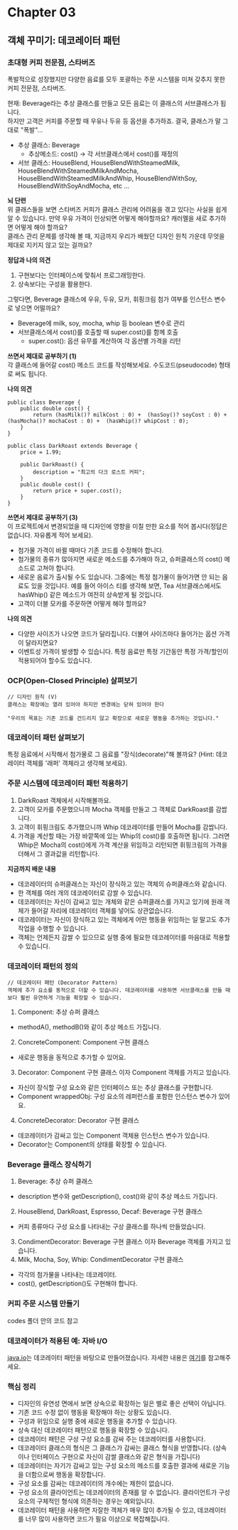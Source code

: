 # Chapter 03

## 객체 꾸미기: 데코레이터 패턴

### 초대형 커피 전문점, 스타버즈
폭발적으로 성장했지만 다양한 음료를 모두 포괄하는 주문 시스템을 미쳐 갖추지 못한 커피 전문점, 스타버즈.

현재: Beverage라는 추상 클래스를 만들고 모든 음료는 이 클래스의 서브클래스가 됩니다.<br />
하지만 고객은 커피를 주문할 때 우유나 두유 등 옵션을 추가하죠. 결국, 클래스가 말 그대로 "폭발"... <br />
- 추상 클래스: Beverage
  - 추상메소드: cost() -> 각 서브클래스에서 cost()를 재정의
- 서브 클래스: HouseBlend, HouseBlendWithSteamedMilk, HouseBlendWithSteamedMilkAndMocha, HouseBlendWithSteamedMilkAndWhip, HouseBlendWithSoy, HouseBlendWithSoyAndMocha, etc ...

<b>뇌 단련</b><br />
위 클래스들을 보면 스타버즈 커피가 클래스 관리에 어려움을 겪고 있다는 사실을 쉽게 알 수 있습니다. 만약 우유 가격이 인상되면 어떻게 해야할까요? 캐러멜을 새로 추가하면 어떻게 해야 할까요?<br />
클래스 관리 문제를 생각해 볼 때, 지금까지 우리가 배웠던 디자인 원칙 가운데 무엇을 제대로 지키지 않고 있는 걸까요? <br />

<b>정답과 나의 의견</b></br>
1. 구현보다는 인터페이스에 맞춰서 프로그래밍한다.
2. 상속보다는 구성을 활용한다.

그렇다면, Beverage 클래스에 우유, 두유, 모카, 휘핑크림 첨가 여부를 인스턴스 변수로 넣으면 어떨까요?<br />
- Beverage에 milk, soy, mocha, whip 등 boolean 변수로 관리
- 서브클래스에서 cost()를 호출할 때 super.cost()를 함께 호출
  - super.cost(): 옵션 유무를 계산하여 각 옵션별 가격을 리턴


<b>쓰면서 제대로 공부하기 (1)</b><br />
각 클래스에 들어갈 cost() 메소드 코드를 작성해보세요. 수도코드(pseudocode) 형태로 써도 됩니다.

<b>나의 의견</b></br>
```
public class Beverage {
    public double cost() {
        return (hasMilk()? milkCost : 0) +  (hasSoy()? soyCost : 0) + (hasMocha()? mochaCost : 0) +  (hasWhip()? whipCost : 0);
    }
}

public class DarkRoast extends Beverage {
    price = 1.99;

    public DarkRoast() {
        description = "최고의 다크 로스트 커피";
    }
    public double cost() {
        return price + super.cost();
    }
}
```

<b>쓰면서 제대로 공부하기 (3)</b><br />
이 프로젝트에서 변경되었을 때 디자인에 영향을 미칠 만한 요소를 적어 봅시다(정답은 없습니다. 자유롭게 적어 보세요).
- 첨가물 가격이 바뀔 때마다 기존 코드를 수정해야 합니다.
- 첨가물의 종류가 많아지면 새로운 메소드를 추가해야 하고, 슈퍼클래스의 cost() 메소드로 고쳐야 합니다.
- 새로운 음료가 출시될 수도 있습니다. 그중에는 특정 첨가물이 들어가면 안 되는 음료도 있을 것입니다. 예를 들어 아이스 티를 생각해 보면, Tea 서브클래스에서도 hasWhip() 같은 메소드가 여전히 상속받게 될 것입니다.
- 고객이 더블 모카를 주문하면 어떻게 해야 할까요?

<b>나의 의견</b></br>
- 다양한 사이즈가 나오면 코드가 달라집니다. 더불어 사이즈마다 들어가는 옵션 가격이 달라지면요?
- 이벤트성 가격이 발생할 수 있습니다. 특정 음료만 특정 기간동안 특정 가격/할인이 적용되어야 할수도 있습니다.

### OCP(Open-Closed Principle) 살펴보기
```
// 디자인 원칙 (V)
클래스는 확장에는 열려 있어야 하지만 변경에는 닫혀 있어야 한다

"우리의 목표는 기존 코드를 건드리지 않고 확장으로 새로운 행동을 추가하는 것입니다."
```

### 데코레이터 패턴 살펴보기
특정 음료에서 시작해서 첨가물로 그 음료를 "장식(decorate)"해 볼까요? (Hint: 데코레이터 객체를 '래퍼' 객체라고 생각해 보세요).

### 주문 시스템에 데코레이터 패턴 적용하기
01. DarkRoast 객체에서 시작해볼까요.
02. 고객이 모카를 주문했으니까 Mocha 객체를 만들고 그 객체로 DarkRoast를 감쌉니다.
03. 고객이 휘핑크림도 추가했으니까 Whip 데코레이터를 만들어 Mocha를 감쌉니다.
04. 가격을 계산할 때는 가장 바깥쪽에 있는 Whip의 cost()를 호출하면 됩니다. 그러면 Whip은 Mocha의 cost()에게 가격 계산을 위임하고 리턴되면 휘핑크림의 가격을 더해서 그 결과값을 리턴합니다.

<b>지금까지 배운 내용</b><br />
- 데코레이터의 슈퍼클래스는 자신이 장식하고 있는 객체의 슈퍼클래스와 같습니다.
- 한 객체를 여러 개의 데코레이터로 감쌀 수 있습니다.
- 데코레이터는 자신이 감싸고 있는 개체와 같은 슈퍼클래스를 가지고 있기에 원래 객체가 들어갈 자리에 데코레이터 객체를 넣어도 상관없습니다.
- 데코레이터는 자신이 장식하고 있는 객체에게 어떤 행동을 위임하는 일 말고도 추가 작업을 수행할 수 있습니다.
- 객체는 언제든지 감쌀 수 있으므로 실행 중에 필요한 데코레이터를 마음대로 적용할 수 있습니다.

### 데코레이터 패턴의 정의
```
// 데코레이터 패턴 (Decorator Pattern)
객체에 추가 요소를 동적으로 더할 수 있습니다. 데코레이터를 사용하면 서브클래스를 만들 때보다 훨씬 유연하게 기능을 확장할 수 있습니다.
```
1. Component: 추상 슈퍼 클래스
  - methodA(), methodB()와 같이 추상 메소드 가집니다.
2. ConcreteComponent: Component 구현 클래스
  - 새로운 행동을 동적으로 추가할 수 있어요.
3. Decorator: Component 구현 클래스 이자 Component 객체를 가지고 있습니다.
  - 자신이 장식할 구성 요소와 같은 인터페이스 또는 추상 클래스를 구현합니다.
  - Component wrappedObj: 구성 요소의 레퍼런스를 포함한 인스턴스 변수가 있어요.
4. ConcreteDecorator: Decorator 구현 클래스
  - 데코레이터가 감싸고 있는 Component 객체용 인스턴스 변수가 있습니다.
  - Decorator는 Component의 상태를 확장할 수 있습니다.

### Beverage 클래스 장식하기
1. Beverage: 추상 슈퍼 클래스
  - description 변수와 getDescription(), cost()와 같이 추상 메소드 가집니다.
2. HouseBlend, DarkRoast, Espresso, Decaf: Beverage 구현 클래스
  - 커피 종류마다 구성 요소를 나타내는 구상 클래스를 하나씩 만들었습니다.
3. CondimentDecorator: Beverage 구현 클래스 이자 Beverage 객체를 가지고 있습니다.
4. Milk, Mocha, Soy, Whip: CondimentDecorator 구현 클래스
  - 각각의 첨가물을 나타내는 데코레이터.
  - cost(), getDescription()도 구현해야 합니다.

### 커피 주문 시스템 만들기
codes 폴더 안의 코드 참고

### 데코레이터가 적용된 예: 자바 I/O
[java.io](https://docs.oracle.com/javase/8/docs/api/java/io/package-summary.html)는 데코레이터 패턴을 바탕으로 만들어졌습니다. 자세한 내용은 [여기](https://codingnotes.tistory.com/238?category=968843#%EB%-D%B-%EC%BD%--%EB%A-%--%EC%-D%B-%ED%--%B-%EC%-D%--%--%EC%A-%--%EC%-A%A-%EB%--%-C%--%EC%--%--%--%-A%--%EC%-E%--%EB%B-%--%--I%-FO)를 참고해주세요.

### 핵심 정리
- 디자인의 유연성 면에서 보면 상속으로 확장하는 일은 별로 좋은 선택이 아닙니다.
- 기존 코드 수정 없이 행동을 확장해야 하는 상황도 있습니다.
- 구성과 위임으로 실행 중에 새로운 행동을 추가할 수 있습니다.
- 상속 대신 데코레이터 패턴으로 행동을 확장할 수 있습니다.
- 데코레이터 패턴은 구상 구성 요소를 감싸 주는 데코레이터를 사용합니다.
- 데코레이터 클래스의 형식은 그 클래스가 감싸는 클래스 형식을 반영합니다. (상속이나 인터페이스 구현으로 자신이 감쌀 클래스와 같은 형식을 가집니다)
- 데코레이터는 자기가 감싸고 있는 구성 요소의 메소드를 호출한 결과에 새로운 기능을 더함으로써 행동을 확장합니다.
- 구성 요소를 감싸는 데코레이터의 개수에는 제한이 없습니다.
- 구성 요소의 클라이언트는 데코레이터의 존재를 알 수 없습니다. 클라이언트가 구성 요소의 구체적인 형식에 의존하는 경우는 예외입니다.
- 데코레이터 패턴을 사용하면 자잘한 객체가 매우 많이 추가될 수 있고, 데코레이터를 너무 많이 사용하면 코드가 필요 이상으로 복잡해집니다.